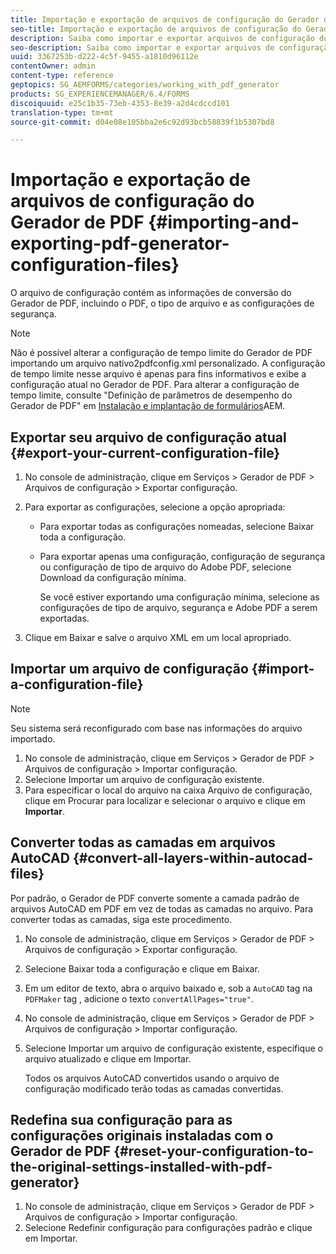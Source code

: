 ```yaml
---
title: Importação e exportação de arquivos de configuração do Gerador de PDF
seo-title: Importação e exportação de arquivos de configuração do Gerador de PDF
description: Saiba como importar e exportar arquivos de configuração do Gerador de PDF.
seo-description: Saiba como importar e exportar arquivos de configuração do Gerador de PDF.
uuid: 3367253b-d222-4c5f-9455-a1810d96112e
contentOwner: admin
content-type: reference
geptopics: SG_AEMFORMS/categories/working_with_pdf_generator
products: SG_EXPERIENCEMANAGER/6.4/FORMS
discoiquuid: e25c1b35-73eb-4353-8e39-a2d4cdccd101
translation-type: tm+mt
source-git-commit: d04e08e105bba2e6c92d93bcb58839f1b5307bd8

---
```



# Importação e exportação de arquivos de configuração do Gerador de PDF {#importing-and-exporting-pdf-generator-configuration-files}

O arquivo de configuração contém as informações de conversão do Gerador de PDF, incluindo o PDF, o tipo de arquivo e as configurações de segurança.

>[!NOTE]
>
>Não é possível alterar a configuração de tempo limite do Gerador de PDF importando um arquivo nativo2pdfconfig.xml personalizado. A configuração de tempo limite nesse arquivo é apenas para fins informativos e exibe a configuração atual no Gerador de PDF. Para alterar a configuração de tempo limite, consulte &quot;Definição de parâmetros de desempenho do Gerador de PDF&quot; em [Instalação e implantação de formulários](https://www.adobe.com/go/learn_aemforms_installJBoss_63)AEM.

## Exportar seu arquivo de configuração atual {#export-your-current-configuration-file}

1. No console de administração, clique em Serviços > Gerador de PDF > Arquivos de configuração > Exportar configuração.
1. Para exportar as configurações, selecione a opção apropriada:

   * Para exportar todas as configurações nomeadas, selecione Baixar toda a configuração.
   * Para exportar apenas uma configuração, configuração de segurança ou configuração de tipo de arquivo do Adobe PDF, selecione Download da configuração mínima.

      Se você estiver exportando uma configuração mínima, selecione as configurações de tipo de arquivo, segurança e Adobe PDF a serem exportadas.

1. Clique em Baixar e salve o arquivo XML em um local apropriado.

## Importar um arquivo de configuração {#import-a-configuration-file}

>[!NOTE]
>
>Seu sistema será reconfigurado com base nas informações do arquivo importado.

1. No console de administração, clique em Serviços > Gerador de PDF > Arquivos de configuração > Importar configuração.
1. Selecione Importar um arquivo de configuração existente.
1. Para especificar o local do arquivo na caixa Arquivo de configuração, clique em Procurar para localizar e selecionar o arquivo e clique em **Importar**.

## Converter todas as camadas em arquivos AutoCAD {#convert-all-layers-within-autocad-files}

Por padrão, o Gerador de PDF converte somente a camada padrão de arquivos AutoCAD em PDF em vez de todas as camadas no arquivo. Para converter todas as camadas, siga este procedimento.

1. No console de administração, clique em Serviços > Gerador de PDF > Arquivos de configuração > Exportar configuração.
1. Selecione Baixar toda a configuração e clique em Baixar.
1. Em um editor de texto, abra o arquivo baixado e, sob a `AutoCAD` tag na `PDFMaker` tag , adicione o texto `convertAllPages="true"`.
1. No console de administração, clique em Serviços > Gerador de PDF > Arquivos de configuração > Importar configuração.
1. Selecione Importar um arquivo de configuração existente, especifique o arquivo atualizado e clique em Importar.

   Todos os arquivos AutoCAD convertidos usando o arquivo de configuração modificado terão todas as camadas convertidas.

## Redefina sua configuração para as configurações originais instaladas com o Gerador de PDF {#reset-your-configuration-to-the-original-settings-installed-with-pdf-generator}

1. No console de administração, clique em Serviços > Gerador de PDF > Arquivos de configuração > Importar configuração.
1. Selecione Redefinir configuração para configurações padrão e clique em Importar.


